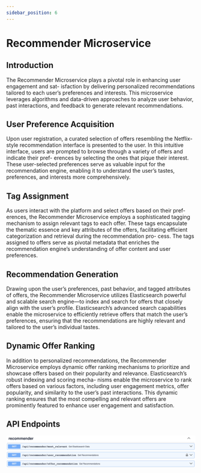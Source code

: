 ```yaml
---
sidebar_position: 6
---
```


# Recommender Microservice

## Introduction

The Recommender Microservice plays a pivotal role in enhancing user engagement and sat- isfaction by delivering personalized recommendations tailored to each user’s preferences and interests. This microservice leverages algorithms and data-driven approaches to analyze user behavior, past interactions, and feedback to generate relevant recommendations.

## User Preference Acquisition

Upon user registration, a curated selection of offers resembling the Netflix-style recommendation interface is presented to the user. In this intuitive interface, users are prompted to browse through a variety of offers and indicate their pref- erences by selecting the ones that pique their interest. These user-selected preferences serve as valuable input for the recommendation engine, enabling it to understand the user’s tastes, preferences, and interests more comprehensively.

## Tag Assignment

As users interact with the platform and select offers based on their pref- erences, the Recommender Microservice employs a sophisticated tagging mechanism to assign relevant tags to each offer. These tags encapsulate the thematic essence and key attributes of the offers, facilitating efficient categorization and retrieval during the recommendation pro- cess. The tags assigned to offers serve as pivotal metadata that enriches the recommendation engine’s understanding of offer content and user preferences.

## Recommendation Generation

Drawing upon the user’s preferences, past behavior, and tagged attributes of offers, the Recommender Microservice utilizes Elasticsearch powerful and scalable search engine—to index and search for offers that closely align with the user’s profile. Elasticsearch’s advanced search capabilities enable the microservice to efficiently retrieve offers that match the user’s preferences, ensuring that the recommendations are highly relevant and tailored to the user’s individual tastes.

## Dynamic Offer Ranking

In addition to personalized recommendations, the Recommender Microservice employs dynamic offer ranking mechanisms to prioritize and showcase offers based on their popularity and relevance. Elasticsearch’s robust indexing and scoring mecha- nisms enable the microservice to rank offers based on various factors, including user engagement metrics, offer popularity, and similarity to the user’s past interactions. This dynamic ranking ensures that the most compelling and relevant offers are prominently featured to enhance user engagement and satisfaction.

## API Endpoints

![Recommender API](../../../static/img/ms3Images/recommender_api.png)
